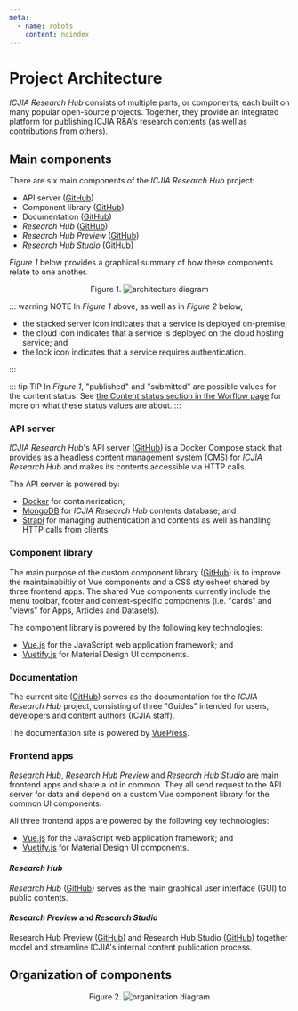 ```yaml
---
meta:
  - name: robots
    content: noindex
---
```


# Project Architecture

_ICJIA Research Hub_ consists of multiple parts, or components, each built on many popular open-source projects. Together, they provide an integrated platform for publishing ICJIA R&A's research contents (as well as contributions from others).

## Main components

There are six main components of the _ICJIA Research Hub_ project:

- API server ([GitHub](https://github.com/ICJIA/icjia-research-api))
- Component library ([GitHub](https://github.com/ICJIA/icjia-research-lib))
- Documentation ([GitHub](https://github.com/ICJIA/icjia-research-docs))
- _Research Hub_ ([GitHub](https://github.com/ICJIA/icjia-research))
- _Research Hub Preview_ ([GitHub](https://github.com/ICJIA/icjia-research-preview))
- _Research Hub Studio_ ([GitHub](https://github.com/ICJIA/icjia-research-studio))

_Figure 1_ below provides a graphical summary of how these components relate to one another.

<div style="text-align:center">

<span class="fig-title">Figure 1.</span>
![architecture diagram](/assets/img/diagram-architecture.png)

</div>

::: warning NOTE
In _Figure 1_ above, as well as in _Figure 2_ below,

- the stacked server icon indicates that a service is deployed on-premise;
- the cloud icon indicates that a service is deployed on the cloud hosting service; and
- the lock icon indicates that a service requires authentication.

:::

::: tip TIP
In _Figure 1_, "published" and "submitted" are possible values for the content status. See [the Content status section in the Worflow page](../auth-guide/workflow.md#contant-status.md) for more on what these status values are about.
:::

### API server

_ICJIA Research Hub_'s API server ([GitHub](https://github.com/ICJIA/research-hub-api)) is a Docker Compose stack that provides as a headless content management system (CMS) for _ICJIA Research Hub_ and makes its contents accessible via HTTP calls.

The API server is powered by:

- [Docker](https://www.docker.com/) for containerization;
- [MongoDB](https://www.mongodb.com/) for _ICJIA Research Hub_ contents database; and
- [Strapi](https://strapi.io/) for managing authentication and contents as well as handling HTTP calls from clients.

### Component library

The main purpose of the custom component library ([GitHub](https://github.com/ICJIA/icjia-research-lib)) is to improve the maintainabiltiy of Vue components and a CSS stylesheet shared by three frontend apps. The shared Vue components currently include the menu toolbar, footer and content-specific components (i.e. "cards" and "views" for Apps, Articles and Datasets).

The component library is powered by the following key technologies:

- [Vue.js](https://vuejs.org/) for the JavaScript web application framework; and
- [Vuetify.js](https://vuetifyjs.com/) for Material Design UI components.

### Documentation

The current site ([GitHub](https://github.com/ICJIA/icjia-research-docs)) serves as the documentation for the _ICJIA Research Hub_ project, consisting of three "Guides" intended for users, developers and content authors (ICJIA staff).

The documentation site is powered by [VuePress](https://vuepress.vuejs.org/).

### Frontend apps

_Research Hub_, _Research Hub Preview_ and _Research Hub Studio_ are main frontend apps and share a lot in common. They all send request to the API server for data and depend on a custom Vue component library for the common UI components.

All three frontend apps are powered by the following key technologies:

- [Vue.js](https://vuejs.org/) for the JavaScript web application framework; and
- [Vuetify.js](https://vuetifyjs.com/) for Material Design UI components.

#### _Research Hub_

_Research Hub_ ([GitHub](https://github.com/ICJIA/icjia-research)) serves as the main graphical user interface (GUI) to public contents.

#### _Research Preview_ and _Research Studio_

Research Hub Preview ([GitHub](https://github.com/ICJIA/icjia-research-studio)) and Research Hub Studio ([GitHub](https://github.com/ICJIA/icjia-research-studio)) together model and streamline ICJIA's internal content publication process.

## Organization of components

<div style="text-align:center">

<span class="fig-title">Figure 2.</span>
![organization diagram](/assets/img/diagram-organization.png)

</div>
